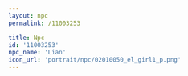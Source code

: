 ```yaml
---
layout: npc
permalink: /11003253

title: Npc
id: '11003253'
npc_name: 'Lian'
icon_url: 'portrait/npc/02010050_el_girl1_p.png'
---
```

